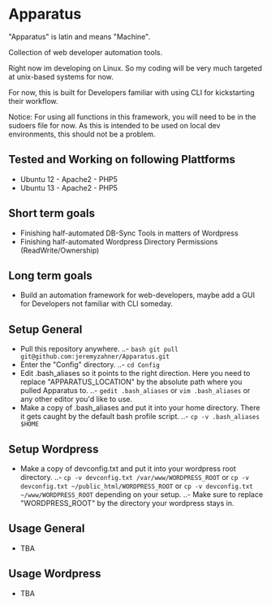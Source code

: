 Apparatus
======

"Apparatus" is latin and means "Machine".

Collection of web developer automation tools.

Right now im developing on Linux. So my coding will be very much targeted at unix-based systems for now.

For now, this is built for Developers familiar with using CLI for kickstarting their workflow.

Notice: For using all functions in this framework, you will need to be in the sudoers file for now. As this is intended to be used on local dev environments, this should not be a problem.

Tested and Working on following Plattforms
---
- Ubuntu 12 - Apache2 - PHP5
- Ubuntu 13 - Apache2 - PHP5

Short term goals
---
- Finishing half-automated DB-Sync Tools in matters of Wordpress
- Finishing half-automated Wordpress Directory Permissions (ReadWrite/Ownership)

Long term goals
---
- Build an automation framework for web-developers, maybe add a GUI for Developers not familiar with CLI someday.

Setup General
---
- Pull this repository anywhere.
..- ```bash git pull git@github.com:jeremyzahner/Apparatus.git```
- Enter the "Config" directory.
..- ```cd Config```
- Edit .bash_aliases so it points to the right direction. Here you need to replace "APPARATUS_LOCATION" by the absolute path where you pulled Apparatus to.
..- ```gedit .bash_aliases``` or ```vim .bash_aliases``` or any other editor you'd like to use.
- Make a copy of .bash_aliases and put it into your home directory. There it gets caught by the default bash profile script.
..- ```cp -v .bash_aliases $HOME```

Setup Wordpress
---
- Make a copy of devconfig.txt and put it into your wordpress root directory.
..- ```cp -v devconfig.txt /var/www/WORDPRESS_ROOT``` or ```cp -v devconfig.txt ~/public_html/WORDPRESS_ROOT``` or ```cp -v devconfig.txt ~/www/WORDPRESS_ROOT``` depending on your setup.
..- Make sure to replace "WORDPRESS_ROOT" by the directory your wordpress stays in.

Usage General
---
- TBA

Usage Wordpress
---
- TBA